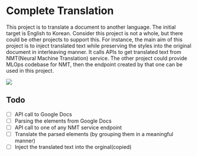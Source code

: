 # Complete Translation 

This project is to translate a document to another language. The initial target is English to Korean. Consider this project is not a whole, but there could be other projects to support this. For instance, the main aim of this project is to inject translated text while preserving the styles into the original document in interleaving manner. It calls APIs to get translated text from NMT(Neural Machine Translation) service. The other project could provide MLOps codebase for NMT, then the endpoint created by that one can be used in this project.

![](https://i.ibb.co/7tQjmf9/Screen-Shot-2022-01-18-at-11-02-46-PM.png)

## Todo
- [ ] API call to Google Docs
- [ ] Parsing the elements from Google Docs
- [ ] API call to one of any NMT service endpoint
- [ ] Translate the parsed elements (by grouping them in a meaningful manner)
- [ ] Inject the translated text into the orginal(copied)
